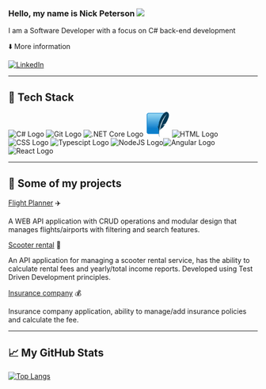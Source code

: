 ### Hello, my name is Nick Peterson <img src="https://raw.githubusercontent.com/MartinHeinz/MartinHeinz/master/wave.gif" width="30px">

I am a Software Developer with a focus on C# back-end development 

⬇️ More information

<a href="https://www.linkedin.com/in/niks-petersons/" rel="nofollow"><img src="https://img.shields.io/badge/LinkedIn-0077B5?style=for-the-badge&logo=linkedin&logoColor=white" alt="LinkedIn" style="max-width: 100%;"></a>

---

## 🧰 Tech Stack

<img src="https://cdn.worldvectorlogo.com/logos/c--4.svg" alt="C# Logo" width="50" height="50"/> <img src="https://cdn.worldvectorlogo.com/logos/git-icon.svg" alt="Git Logo" width="50" height="50"/> <img src="https://cdn.worldvectorlogo.com/logos/dot-net-core-7.svg" alt=".NET Core Logo" width="50" height="50"/> <img src="https://raw.githubusercontent.com/devicons/devicon/1119b9f84c0290e0f0b38982099a2bd027a48bf1/icons/sqlite/sqlite-original.svg" alt="SQLite Logo" width="50" height="50"/> <img src="https://cdn.worldvectorlogo.com/logos/html-1.svg" alt="HTML Logo" width="50" height="50"/> <img src="https://cdn.worldvectorlogo.com/logos/css-3.svg" alt="CSS Logo" width="50" height="50"/> <img src="https://cdn.worldvectorlogo.com/logos/typescript.svg" alt="Typescipt Logo" width="50" height="50"/> <img src="https://cdn.worldvectorlogo.com/logos/nodejs-icon.svg" alt="NodeJS Logo" width="50" height="50"/><img src="https://cdn.worldvectorlogo.com/logos/angular-icon-1.svg" alt="Angular Logo" width="50" height="50"/><img src="https://cdn.worldvectorlogo.com/logos/react-2.svg" alt="React Logo" width="50" height="50"/>

---

## 📝 Some of my projects
<a href="https://github.com/NiksPetersons/FlightPlanner">Flight Planner</a> ✈️

A WEB API application with CRUD operations and modular design that manages flights/airports with filtering and search features.

<a href="https://github.com/NiksPetersons/ScooterRental">Scooter rental</a> 🛴

An API application for managing a scooter rental service, has the ability to calculate rental fees and yearly/total income reports. Developed using Test Driven Development principles.

<a href="https://github.com/NiksPetersons/If-Risk">Insurance company</a> 💰

Insurance company application, ability to manage/add insurance policies and calculate the fee.

---

## &#x1f4c8; My GitHub Stats

[![Top Langs](https://github-readme-stats.vercel.app/api/top-langs/?username=NiksPetersons&hide=java,html,css&theme=radical)](https://github.com/anuraghazra/github-readme-stats)

